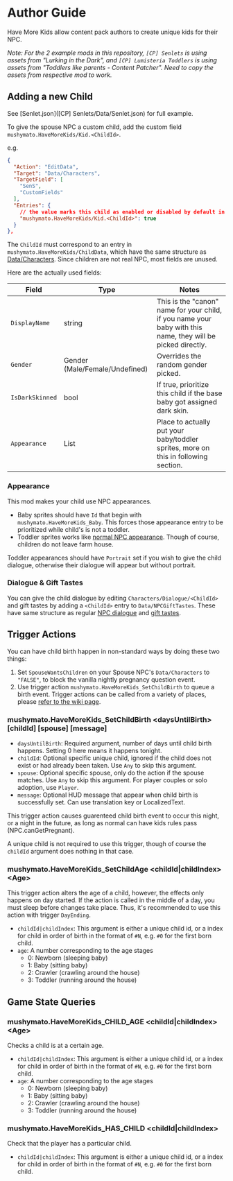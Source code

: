 # Author Guide

Have More Kids allow content pack authors to create unique kids for their NPC.

_Note: For the 2 example mods in this repository, `[CP] Senlets` is using assets from "Lurking in the Dark", and `[CP] Lumisteria Toddlers` is using assets from "Toddlers like parents - Content Patcher". Need to copy the assets from respective mod to work._

## Adding a new Child

See [Senlet.json]([CP] Senlets/Data/Senlet.json) for full example.

To give the spouse NPC a custom child, add the custom field `mushymato.HaveMoreKids/Kid.<ChildId>`.

e.g.
```json
{
  "Action": "EditData",
  "Target": "Data/Characters",
  "TargetField": [
    "SenS",
    "CustomFields"
  ],
  "Entries": {
    // the value marks this child as enabled or disabled by default in config
    "mushymato.HaveMoreKids/Kid.<ChildId>": true
  }
},
```

The `ChildId` must correspond to an entry in `mushymato.HaveMoreKids/ChildData`, which have the same structure as [Data/Characters](https://stardewvalleywiki.com/Modding:NPC_data#Main_data). Since children are not real NPC, most fields are unused.

Here are the actually used fields:

| Field | Type | Notes |
| ----- | ---- | ----- |
| `DisplayName` | string | This is the "canon" name for your child, if you name your baby with this name, they will be picked directly. |
| `Gender` | Gender (Male/Female/Undefined) | Overrides the random gender picked. |
| `IsDarkSkinned` | bool | If true, prioritize this child if the base baby got assigned dark skin. |
| `Appearance` | List<AppearanceData> | Place to actually put your baby/toddler sprites, more on this in following section. |

### Appearance

This mod makes your child use NPC appearances.

- Baby sprites should have `Id` that begin with `mushymato.HaveMoreKids_Baby`. This forces those appearance entry to be prioritized while child's is not a toddler.
- Toddler sprites works like [normal NPC appearance](https://stardewvalleywiki.com/Modding:NPC_data#Appearance_.26_sprite). Though of course, children do not leave farm house.

Toddler appearances should have `Portrait` set if you wish to give the child dialogue, otherwise their dialogue will appear but without portrait.

### Dialogue & Gift Tastes

You can give the child dialogue by editing `Characters/Dialogue/<ChildId>` and gift tastes by adding a `<ChildId>` entry to `Data/NPCGiftTastes`.
These have same structure as regular [NPC dialogue](https://stardewvalleywiki.com/Modding:Dialogue) and [gift tastes](https://stardewvalleywiki.com/Modding:NPC_data#Gift_tastes).

## Trigger Actions

You can have child birth happen in non-standard ways by doing these two things:
1. Set `SpouseWantsChildren` on your Spouse NPC's `Data/Characters` to `"FALSE"`, to block the vanilla nightly pregnancy question event.
2. Use trigger action `mushymato.HaveMoreKids_SetChildBirth` to queue a birth event. Trigger actions can be called from a variety of places, please [refer to the wiki page](https://stardewvalleywiki.com/Modding:Trigger_actions).

### mushymato.HaveMoreKids_SetChildBirth \<daysUntilBirth\> [childId] [spouse] [message]

- `daysUntilBirth`: Required argument, number of days until child birth happens. Setting 0 here means it happens tonight.
- `childId`: Optional specific unique child, ignored if the child does not exist or had already been taken. Use `Any` to skip this argument.
- `spouse`: Optional specific spouse, only do the action if the spouse matches. Use `Any` to skip this argument. For player couples or solo adoption, use `Player`.
- `message`: Optional HUD message that appear when child birth is successfully set. Can use translation key or LocalizedText.

This trigger action causes guarenteed child birth event to occur this night, or a night in the future, as long as normal can have kids rules pass (NPC.canGetPregnant).

A unique child is not required to use this trigger, though of course the `childId` argument does nothing in that case.

### mushymato.HaveMoreKids_SetChildAge \<childId|childIndex\> \<Age\>

This trigger action alters the age of a child, however, the effects only happens on day started. If the action is called in the middle of a day, you must sleep before changes take place.
Thus, it's recommended to use this action with trigger `DayEnding`.

- `childId|childIndex`: This argument is either a unique child id, or a index for child in order of birth in the format of `#N`, e.g. `#0` for the first born child.
- `age`: A number corresponding to the age stages
  - 0: Newborn (sleeping baby)
  - 1: Baby (sitting baby)
  - 2: Crawler (crawling around the house)
  - 3: Toddler (running around the house)

## Game State Queries

### mushymato.HaveMoreKids_CHILD_AGE \<childId|childIndex\> \<Age\>

Checks a child is at a certain age.

- `childId|childIndex`: This argument is either a unique child id, or a index for child in order of birth in the format of `#N`, e.g. `#0` for the first born child.
- `age`: A number corresponding to the age stages
  - 0: Newborn (sleeping baby)
  - 1: Baby (sitting baby)
  - 2: Crawler (crawling around the house)
  - 3: Toddler (running around the house)

### mushymato.HaveMoreKids_HAS_CHILD \<childId|childIndex\>

Check that the player has a particular child.

- `childId|childIndex`: This argument is either a unique child id, or a index for child in order of birth in the format of `#N`, e.g. `#0` for the first born child.

